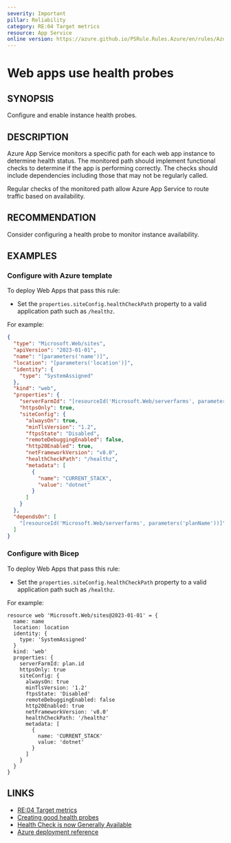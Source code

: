 ```yaml
---
severity: Important
pillar: Reliability
category: RE:04 Target metrics
resource: App Service
online version: https://azure.github.io/PSRule.Rules.Azure/en/rules/Azure.AppService.WebProbe/
---
```


# Web apps use health probes

## SYNOPSIS

Configure and enable instance health probes.

## DESCRIPTION

Azure App Service monitors a specific path for each web app instance to determine health status.
The monitored path should implement functional checks to determine if the app is performing correctly.
The checks should include dependencies including those that may not be regularly called.

Regular checks of the monitored path allow Azure App Service to route traffic based on availability.

## RECOMMENDATION

Consider configuring a health probe to monitor instance availability.

## EXAMPLES

### Configure with Azure template

To deploy Web Apps that pass this rule:

- Set the `properties.siteConfig.healthCheckPath` property to a valid application path such as `/healthz`.

For example:

```json
{
  "type": "Microsoft.Web/sites",
  "apiVersion": "2023-01-01",
  "name": "[parameters('name')]",
  "location": "[parameters('location')]",
  "identity": {
    "type": "SystemAssigned"
  },
  "kind": "web",
  "properties": {
    "serverFarmId": "[resourceId('Microsoft.Web/serverfarms', parameters('planName'))]",
    "httpsOnly": true,
    "siteConfig": {
      "alwaysOn": true,
      "minTlsVersion": "1.2",
      "ftpsState": "Disabled",
      "remoteDebuggingEnabled": false,
      "http20Enabled": true,
      "netFrameworkVersion": "v8.0",
      "healthCheckPath": "/healthz",
      "metadata": [
        {
          "name": "CURRENT_STACK",
          "value": "dotnet"
        }
      ]
    }
  },
  "dependsOn": [
    "[resourceId('Microsoft.Web/serverfarms', parameters('planName'))]"
  ]
}
```

### Configure with Bicep

To deploy Web Apps that pass this rule:

- Set the `properties.siteConfig.healthCheckPath` property to a valid application path such as `/healthz`.

For example:

```bicep
resource web 'Microsoft.Web/sites@2023-01-01' = {
  name: name
  location: location
  identity: {
    type: 'SystemAssigned'
  }
  kind: 'web'
  properties: {
    serverFarmId: plan.id
    httpsOnly: true
    siteConfig: {
      alwaysOn: true
      minTlsVersion: '1.2'
      ftpsState: 'Disabled'
      remoteDebuggingEnabled: false
      http20Enabled: true
      netFrameworkVersion: 'v8.0'
      healthCheckPath: '/healthz'
      metadata: [
        {
          name: 'CURRENT_STACK'
          value: 'dotnet'
        }
      ]
    }
  }
}
```

## LINKS

- [RE:04 Target metrics](https://learn.microsoft.com/azure/well-architected/reliability/metrics)
- [Creating good health probes](https://learn.microsoft.com/azure/architecture/framework/resiliency/monitor-model#create-good-health-probes)
- [Health Check is now Generally Available](https://azure.github.io/AppService/2020/08/24/healthcheck-on-app-service.html)
- [Azure deployment reference](https://learn.microsoft.com/azure/templates/microsoft.web/sites)
